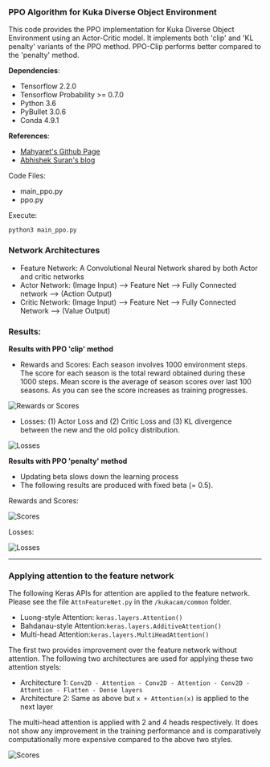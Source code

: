 ### PPO Algorithm for Kuka Diverse Object Environment
This code provides the PPO implementation for Kuka Diverse Object Environment
using an Actor-Critic model. It implements both 'clip' and 'KL penalty' variants
of the PPO method. PPO-Clip performs better compared to the 'penalty' method.

**Dependencies**:
- Tensorflow 2.2.0
- Tensorflow Probability >= 0.7.0
- Python 3.6
- PyBullet 3.0.6
- Conda 4.9.1

**References**:
- [Mahyaret's Github Page](https://github.com/mahyaret/kuka_rl/blob/master/kuka_rl_2.ipynb)
- [Abhishek Suran's blog](https://towardsdatascience.com/proximal-policy-optimization-ppo-with-tensorflow-2-x-89c9430ecc26)


Code Files:
- main_ppo.py
- ppo.py

Execute:
```
python3 main_ppo.py
````
### Network Architectures

- Feature Network: A Convolutional Neural Network shared by both Actor and critic networks
- Actor Network: (Image Input) --> Feature Net --> Fully Connected network --> (Action Output)
- Critic Network: (Image Input) --> Feature Net --> Fully Connected Network --> (Value Output)

### Results:

**Results with PPO 'clip' method**

- Rewards and Scores: Each season involves 1000 environment steps. The score for each season is the total reward
obtained during these 1000 steps. Mean score is the average of season scores over last 100 seasons. As you can see
  the score increases as training progresses. 

![Rewards or Scores](../images/ppo_clip_scores.png)

- Losses: (1) Actor Loss and (2) Critic Loss and (3) KL divergence between
the new and the old policy distribution.

![Losses](../images/ppo_clip_losses.png)

**Results with PPO 'penalty' method**

- Updating beta slows down the learning process
- The following results are produced with fixed beta (= 0.5).

Rewards and Scores:

![Scores](../images/ppo_klp_scores.png)

Losses:

![Losses](../images/ppo_klp_losses.png)
 
---
### Applying attention to the feature network
The following Keras APIs for attention are applied to the feature
network. Please see the file `AttnFeatureNet.py` in the
`/kukacam/common` folder.
- Luong-style Attention: `keras.layers.Attention()`
- Bahdanau-style Attention:`keras.layers.AdditiveAttention()` 
- Multi-head Attention:`keras.layers.MultiHeadAttention()`

The first two provides improvement over the feature network without
attention.  The following two architectures are used for applying
these two attention styels: 
- Architecture 1:
`Conv2D - Attention - Conv2D - Attention - Conv2D - Attention - Flatten - Dense layers`
- Architecture 2: Same as above but `x + Attention(x)` is applied to
the next layer

The multi-head attention is applied with 2 and 4 heads respectively.
It does not show any improvement in the training performance and is
comparatively computationally more expensive compared to the above two
styles. 

![Scores](../images/ppo_attention_comparison.png)
